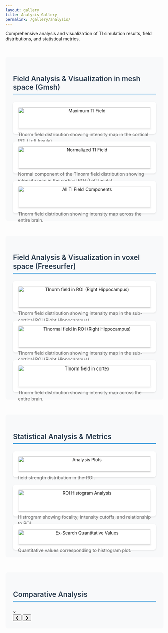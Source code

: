 ```yaml
---
layout: gallery
title: Analysis Gallery
permalink: /gallery/analysis/
---
```


<link rel="stylesheet" href="{{ '/assets/css/lightbox.css' | relative_url }}">

Comprehensive analysis and visualization of TI simulation results, field distributions, and statistical metrics.

<div class="gallery-section">
  <h3>Field Analysis & Visualization in mesh space (Gmsh)</h3>
  <div class="gallery-grid">
    <div class="gallery-item">
      <img src="{{ site.baseurl }}/gallery/assets/analyzer/TI_max.png" alt="Maximum TI Field" onclick="openLightbox(this)" />
      <p>TInorm field distribution showing intensity map in the cortical ROI (Left Insula).</p>
    </div>
    <div class="gallery-item">
      <img src="{{ site.baseurl }}/gallery/assets/analyzer/TI_normal.png" alt="Normalized TI Field" onclick="openLightbox(this)" />
      <p>Normal component of the TInorm field distribution showing intensity map in the cortical ROI (Left Insula)</p>
    </div>
    <div class="gallery-item">
      <img src="{{ site.baseurl }}/gallery/assets/analyzer/TI_max_all.png" alt="All TI Field Components" onclick="openLightbox(this)" />
      <p>TInorm field distribution showing intensity map across the entire brain.</p>
    </div>
  </div>
</div>

<div class="gallery-section">
  <h3>Field Analysis & Visualization in voxel space (Freesurfer)</h3>
  <div class="gallery-grid">
    <div class="gallery-item">
      <img src="{{ site.baseurl }}/gallery/assets/analyzer/voxel_montage_1.png" alt="TInorm field in ROI (Right Hippocampus)" onclick="openLightbox(this)" />
      <p>TInorm field distribution showing intensity map in the sub-cortical ROI (Right Hippocampus).</p>
    </div>
    <div class="gallery-item">
      <img src="{{ site.baseurl }}/gallery/assets/analyzer/voxel_montage_2.png" alt="TInormal field in ROI (Right Hippocampus)" onclick="openLightbox(this)" />
      <p>TInorm field distribution showing intensity map in the sub-cortical ROI (Right Hippocampus).</p>
    </div>
    <div class="gallery-item">
      <img src="{{ site.baseurl }}/gallery/assets/analyzer/TI_max_all.png" alt="TInorm field in cortex" onclick="openLightbox(this)" />
      <p>TInorm field distribution showing intensity map across the entire brain.</p>
    </div>
  </div>
</div>

<div class="gallery-section">
  <h3>Statistical Analysis & Metrics</h3>
  <div class="gallery-grid">
    <div class="gallery-item">
      <img src="{{ site.baseurl }}/gallery/assets/analyzer/analysis_plot.png" alt="Analysis Plots" onclick="openLightbox(this)" />
      <p>field strength distribution in the ROI.</p>
    </div>
    <div class="gallery-item">
      <img src="{{ site.baseurl }}/gallery/assets/analyzer/lh.insula_whole_head_roi_histogram.png" alt="ROI Histogram Analysis" onclick="openLightbox(this)" />
      <p>Histrogram showing focality, intensity cutoffs, and relationship to ROI</p>
    </div>
    <div class="gallery-item">
      <img src="{{ site.baseurl }}/gallery/assets/ex-search/ex-search_analysis_values.png" alt="Ex-Search Quantitative Values" onclick="openLightbox(this)" />
      <p>Quantitative values corresponding to histrogram plot.</p>
    </div>
  </div>
</div>

<div class="gallery-section">
  <h3>Comparative Analysis</h3>
  <div class="gallery-grid">
</div>

<!-- Lightbox Modal -->
<div id="lightbox" class="lightbox" onclick="closeLightbox()">
  <span class="close" onclick="closeLightbox()">&times;</span>
  <div class="lightbox-content" onclick="event.stopPropagation()">
    <img id="lightbox-img" src="" alt="" />
    <div class="lightbox-nav">
      <button class="nav-btn prev" onclick="changeImage(-1)">&#10094;</button>
      <button class="nav-btn next" onclick="changeImage(1)">&#10095;</button>
    </div>
    <div class="lightbox-caption" id="lightbox-caption"></div>
  </div>
</div>

<script src="{{ '/assets/js/lightbox.js' | relative_url }}"></script>

<style>
.gallery-section {
  margin: 3rem 0;
  padding: 1.5rem;
  background-color: #f8f9fa;
  border-radius: 8px;
}

.gallery-section h3 {
  color: #2c3e50;
  margin-bottom: 1.5rem;
  font-size: 1.4rem;
  font-weight: 600;
  border-bottom: 2px solid #3498db;
  padding-bottom: 0.5rem;
}

.gallery-grid {
  display: grid;
  grid-template-columns: repeat(auto-fit, minmax(350px, 1fr));
  gap: 1.5rem;
  margin-top: 1rem;
}

.gallery-item {
  background: white;
  border-radius: 8px;
  padding: 1rem;
  box-shadow: 0 2px 4px rgba(0,0,0,0.1);
  text-align: center;
  transition: transform 0.2s ease, box-shadow 0.2s ease;
}

.gallery-item:hover {
  transform: translateY(-2px);
  box-shadow: 0 4px 8px rgba(0,0,0,0.15);
}

/* Override wiki.css image styles with more specific selectors and !important */
.wiki-content .gallery-item img,
.gallery-item img {
  width: 100% !important;
  max-width: 500px !important;
  max-height: 400px !important;
  height: auto !important;
  object-fit: contain !important;
  border-radius: 4px !important;
  margin-bottom: 0.5rem !important;
  margin-left: auto !important;
  margin-right: auto !important;
  margin-top: 0 !important;
  display: block !important;
  box-shadow: 0 2px 4px rgba(0,0,0,0.1) !important;
  cursor: pointer !important;
  loading: lazy;
}

.gallery-item p {
  margin: 0;
  font-size: 0.9rem;
  color: #666;
  line-height: 1.4;
  text-align: left;
}

@media (max-width: 768px) {
  .gallery-grid {
    grid-template-columns: 1fr;
    gap: 1rem;
  }
  
  .gallery-section {
    margin: 1rem 0;
    padding: 1rem;
  }
  
  .wiki-content .gallery-item img,
  .gallery-item img {
    max-width: 100% !important;
    max-height: 300px !important;
  }
}

@media (max-width: 480px) {
  .wiki-content .gallery-item img,
  .gallery-item img {
    max-height: 250px !important;
  }
}
</style> 
</style> 